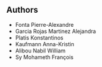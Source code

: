 Authors
-------
* Fonta Pierre-Alexandre
* Garcia Rojas Martinez Alejandra
* Platis Konstantinos
* Kaufmann Anna-Kristin
* Alibou Nabil William
* Sy Mohameth François
